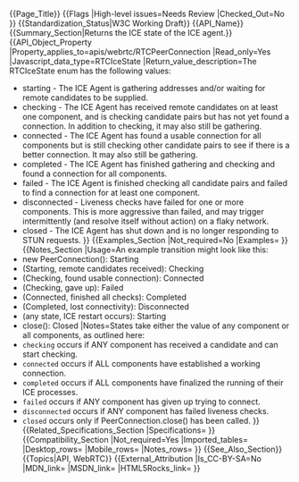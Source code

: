 {{Page_Title}}
{{Flags
|High-level issues=Needs Review
|Checked_Out=No
}}
{{Standardization_Status|W3C Working Draft}}
{{API_Name}}
{{Summary_Section|Returns the ICE state of the ICE agent.}}
{{API_Object_Property
|Property_applies_to=apis/webrtc/RTCPeerConnection
|Read_only=Yes
|Javascript_data_type=RTCIceState
|Return_value_description=The RTCIceState enum has the following values:
* starting - The ICE Agent is gathering addresses and/or waiting for remote candidates to be supplied.
* checking - The ICE Agent has received remote candidates on at least one component, and is checking candidate pairs but has not yet found a connection. In addition to checking, it may also still be gathering.
* connected - The ICE Agent has found a usable connection for all components but is still checking other candidate pairs to see if there is a better connection. It may also still be gathering.
* completed - The ICE Agent has finished gathering and checking and found a connection for all components.
* failed - The ICE Agent is finished checking all candidate pairs and failed to find a connection for at least one component.
* disconnected - Liveness checks have failed for one or more components. This is more aggressive than failed, and may trigger intermittently (and resolve itself without action) on a flaky network.
* closed - The ICE Agent has shut down and is no longer responding to STUN requests.
}}
{{Examples_Section
|Not_required=No
|Examples=
}}
{{Notes_Section
|Usage=An example transition might look like this:
* new PeerConnection(): Starting
* (Starting, remote candidates received): Checking
* (Checking, found usable connection): Connected
* (Checking, gave up): Failed
* (Connected, finished all checks): Completed
* (Completed, lost connectivity): Disconnected
* (any state, ICE restart occurs): Starting
* close(): Closed
|Notes=States take either the value of any component or all components, as outlined here:
* <code>checking</code> occurs if ANY component has received a candidate and can start checking.
* <code>connected</code> occurs if ALL components have established a working connection.
* <code>completed</code> occurs if ALL components have finalized the running of their ICE processes.
* <code>failed</code> occurs if ANY component has given up trying to connect.
* <code>disconnected</code> occurs if ANY component has failed liveness checks.
* <code>closed</code> occurs only if PeerConnection.close() has been called.
}}
{{Related_Specifications_Section
|Specifications=
}}
{{Compatibility_Section
|Not_required=Yes
|Imported_tables=
|Desktop_rows=
|Mobile_rows=
|Notes_rows=
}}
{{See_Also_Section}}
{{Topics|API, WebRTC}}
{{External_Attribution
|Is_CC-BY-SA=No
|MDN_link=
|MSDN_link=
|HTML5Rocks_link=
}}